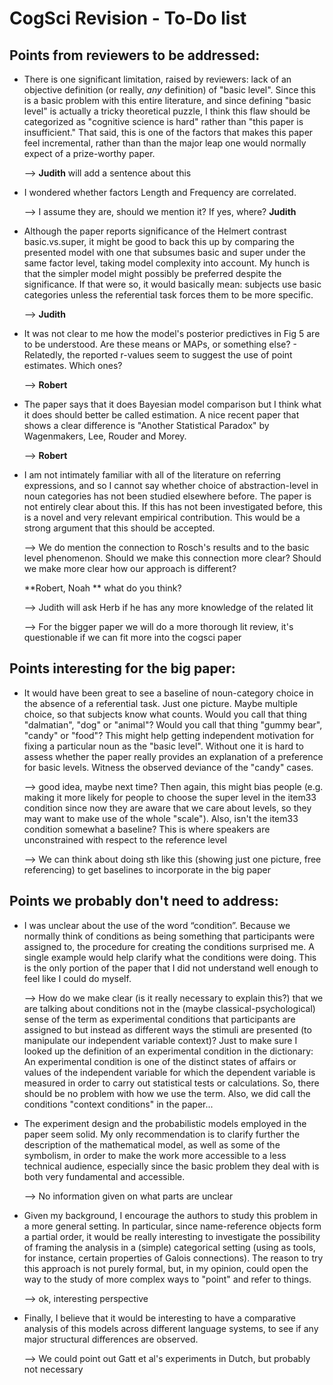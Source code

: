 # CogSci Revision - To-Do list

## Points from reviewers to be addressed:

- There is one significant limitation, raised by reviewers: lack of an
  objective definition (or really, *any* definition) of "basic level".
  Since this is a basic problem with this entire literature, and since
  defining "basic level" is actually a tricky theoretical puzzle, I think
  this flaw should be categorized as "cognitive science is hard" rather
  than "this paper is insufficient." That said, this is one of the factors
  that makes this paper feel incremental, rather than than the major leap
  one would normally expect of a prize-worthy paper.

  --> **Judith** will add a sentence about this

- I wondered whether factors Length and Frequency are correlated.

  --> I assume they are, should we mention it? If yes, where? **Judith** 

- Although the paper reports significance of the Helmert contrast
  basic.vs.super, it might be good to back this up by comparing the
  presented model with one that subsumes basic and super under the same
  factor level, taking model complexity into account. My hunch is that the
  simpler model might possibly be preferred despite the significance. If
  that were so, it would basically mean: subjects use basic categories
  unless the referential task forces them to be more specific.

  --> **Judith**

- It was not clear to me how the model's posterior predictives in Fig 5
  are to be understood. Are these means or MAPs, or something else? -
  Relatedly, the reported r-values seem to suggest the use of point
  estimates. Which ones?

  --> **Robert** 

- The paper says that it does Bayesian model comparison but I think what
  it does should better be called estimation. A nice recent paper that
  shows a clear difference is "Another Statistical Paradox" by Wagenmakers,
  Lee, Rouder and Morey.

  --> **Robert**

- I am not intimately familiar with all of the literature on referring
  expressions, and so I cannot say whether choice of abstraction-level in
  noun categories has not been studied elsewhere before. The paper is not
  entirely clear about this. If this has not been investigated before, this
  is a novel and very relevant empirical contribution. This would be a
  strong argument that this should be accepted.

  --> We do mention the connection to Rosch's results and to the basic level phenomenon. Should we make this connection more clear? Should we make more clear how our approach is different? 

  **Robert, Noah ** what do you think?

  --> Judith will ask Herb if he has any more knowledge of the related lit

  --> For the bigger paper we will do a more thorough lit review, it's questionable if we can fit more into the cogsci paper


## Points interesting for the big paper:

- It would have been great to see a baseline of noun-category choice in
  the absence of a referential task. Just one picture. Maybe multiple
  choice, so that subjects know what counts. Would you call that thing
  "dalmatian", "dog" or "animal"? Would you call that thing "gummy bear",
  "candy" or "food"? This might help getting independent motivation for fixing a particular
  noun as the "basic level". Without one it is hard to assess whether the
  paper really provides an explanation of a preference for basic levels.
  Witness the observed deviance of the "candy" cases.

  --> good idea, maybe next time? Then again, this might bias people (e.g. making it more likely for people to choose the super level in the item33 condition since now they are aware that we care about levels, so they may want to make use of the whole "scale"). 
  Also, isn't the item33 condition somewhat a baseline? This is where speakers are unconstrained with respect to the reference level  

  --> We can think about doing sth like this (showing just one picture, free referencing) to get baselines to incorporate in the big paper


## Points we probably don't need to address:

- I was unclear about the use of the word “condition”. Because we
  normally think of conditions as being something that participants were
  assigned to, the procedure for creating the conditions surprised me. A
  single example would help clarify what the conditions were doing. This is
  the only portion of the paper that I did not understand well enough to
  feel like I could do myself.

  --> How do we make clear (is it really necessary to explain this?) that we are talking about conditions not in the (maybe classical-psychological) sense of the term as experimental conditions that participants are assigned to but instead as different ways the stimuli are presented (to manipulate our independent variable context)?
  Just to make sure I looked up the definition of an experimental condition in the dictionary: An experimental condition is one of the distinct states of affairs or values of the independent variable for which the dependent variable is measured in order to carry out statistical tests or calculations. 
  So, there should be no problem with how we use the term.
  Also, we did call the conditions "context conditions" in the paper... 

- The experiment design and the probabilistic models employed in the paper
  seem solid. My only recommendation is to clarify further the description
  of the mathematical model, as well as some of the symbolism, in order to
  make the work more accessible to a less technical audience, especially
  since the basic problem they deal with is both very fundamental and
  accessible.

  --> No information given on what parts are unclear 

- Given my background, I encourage the authors to study this problem in a
  more general setting. In particular, since name-reference objects form a
  partial order, it would be really interesting to investigate the
  possibility of framing the analysis in a (simple) categorical setting
  (using as tools, for instance, certain properties of Galois connections).
  The reason to try this approach is not purely formal, but, in my opinion,
  could open the way to the study of more complex ways to "point" and refer
  to things.

  --> ok, interesting perspective

- Finally, I believe that it would be interesting to have a comparative
  analysis of this models across different language systems, to see if  any
  major structural differences are observed.

  --> We could point out Gatt et al's experiments in Dutch, but probably not necessary